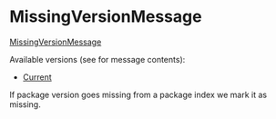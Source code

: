 # MissingVersionMessage

[MissingVersionMessage](https://github.com/thoth-station/messaging/blob/master/thoth/messaging/missing_version.py)

Available versions (see for message contents):

- [Current](https://github.com/thoth-station/messaging/blob/master/thoth/messaging/missing_version.py)

If package version goes missing from a package index we mark it as missing.
